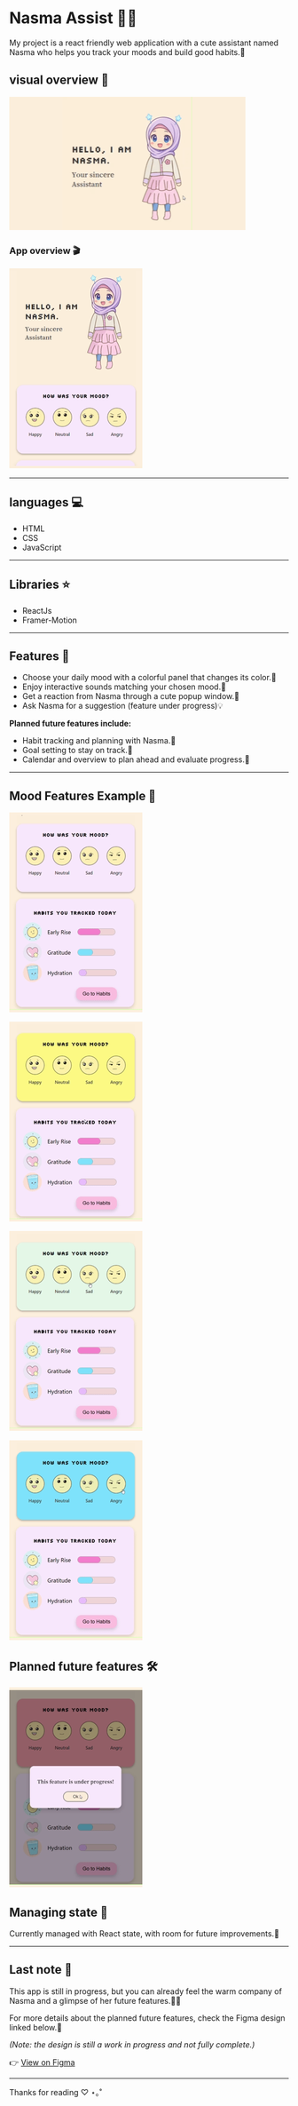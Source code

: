 # Nasma Assist 🌼✨  

My project is a react friendly web application with a cute assistant named Nasma who helps you track your moods and build good habits.💖  

## visual overview 🍓  

![Assist Nasma](./assets/1.gif)  

### App overview 🎬

![App overview](./assets/2.gif)  
 
---

## languages 💻  
- HTML  
- CSS  
- JavaScript  

---

## Libraries ⭐  
- ReactJs  
- Framer-Motion  

---

## Features 🌟  
- Choose your daily mood with a colorful panel that changes its color.🎨  
- Enjoy interactive sounds matching your chosen mood.🔔  
- Get a reaction from Nasma through a cute popup window.🌼 
- Ask Nasma for a suggestion (feature under progress)💡 

**Planned future features include:**  
- Habit tracking and planning with Nasma.🌱  
- Goal setting to stay on track.🎯  
- Calendar and overview to plan ahead and evaluate progress.📆

---

## Mood Features Example 🌟

![Happy Mood](./assets/3.gif)  

![Normal Mood](./assets/4.gif)  

![Sad Mood](./assets/5.gif)  

![Angry Mood](./assets/6.gif) 

## Planned future features 🛠️

![Angry Mood](./assets/7.gif)  


## Managing state 💫  
Currently managed with React state, with room for future improvements.🌻  

---

## Last note 🌼  
This app is still in progress, but you can already feel the warm company of Nasma and a glimpse of her future features.🍒✨  

For more details about the planned future features, check the Figma design linked below.🎀  

*(Note: the design is still a work in progress and not fully complete.)*

👉 [View on Figma](https://www.figma.com/design/hkWt1ZIMZmkFJYX1GpFU5C/Mood-Habit-Tracker-App?node-id=0-1&t=SlcD5zXEQhc5NcYC-1)

---

Thanks for reading ♡ ⋆｡˚  

